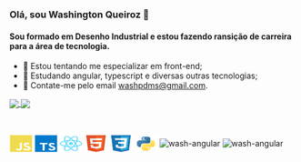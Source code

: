 ### Olá, sou Washington Queiroz 👋
#### Sou formado em Desenho Industrial e estou fazendo ransição de carreira para a área de tecnologia.
- 🔭 Estou tentando me especializar em front-end;
- 🌱 Estudando angular, typescript e diversas outras tecnologias;
- 👯 Contate-me pelo email washpdms@gmail.com.

<a href="https://github.com/WashMarvin">
  <img height="180em" align="center" src="https://github-readme-stats.vercel.app/api?username=washMarvin&show_icons=true&theme=radical&include_all_commits=true&count_private=true&repo=github-readme-stats" />
</a>
<a href="https://github.com/anuraghazra/convoychat">
  <img height="180em" align="center" src="https://github-readme-stats.vercel.app/api/top-langs/?username=washMarvin&layout=compact&langs_count=16&theme=radical&repo=convoychat" />
</a>


##

<div style="display: inline_block"><br>
  <img align="center" alt="wash-Js" height="30" width="40" src="https://raw.githubusercontent.com/devicons/devicon/master/icons/javascript/javascript-plain.svg">
  <img align="center" alt="wash-Ts" height="30" width="40" src="https://raw.githubusercontent.com/devicons/devicon/master/icons/typescript/typescript-plain.svg">
  <img align="center" alt="wash-React" height="30" width="40" src="https://raw.githubusercontent.com/devicons/devicon/master/icons/react/react-original.svg">
  <img align="center" alt="wash-HTML" height="30" width="40" src="https://raw.githubusercontent.com/devicons/devicon/master/icons/html5/html5-original.svg">
  <img align="center" alt="wash-CSS" height="30" width="40" src="https://raw.githubusercontent.com/devicons/devicon/master/icons/css3/css3-original.svg">
  <img align="center" alt="wash-Python" height="30" width="40" src="https://raw.githubusercontent.com/devicons/devicon/master/icons/python/python-original.svg">
  <img align="center" alt="wash-angular" height="30" width="40" src="https://cdn.jsdelivr.net/gh/devicons/devicon/icons/angularjs/angularjs-original.svg" />
  <img align="center" alt="wash-angular" height="30" width="40" src="https://cdn.jsdelivr.net/gh/devicons/devicon/icons/java/java-original.svg" />
</div>
